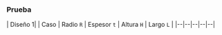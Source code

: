 ### Prueba

| Diseño 1|
| Caso | Radio `R` | Espesor `t` | Altura `H` | Largo `L` |
|--|--|--|--|--|
